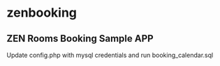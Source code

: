 # zenbooking
ZEN Rooms Booking Sample APP
----------------
Update config.php with mysql credentials and run booking_calendar.sql
